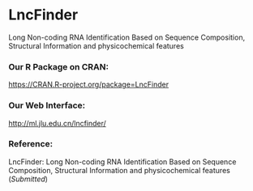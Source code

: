 # LncFinder
Long Non-coding RNA Identification Based on Sequence Composition, Structural Information and physicochemical features
  
### Our R Package on CRAN:  
https://CRAN.R-project.org/package=LncFinder
  
### Our Web Interface:  
http://ml.jlu.edu.cn/lncfinder/
  
### Reference:  
LncFinder: Long Non-coding RNA Identification Based on Sequence Composition, Structural Information and physicochemical features (*Submitted*)
